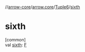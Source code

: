 //[arrow-core](../../../index.md)/[arrow.core](../index.md)/[Tuple6](index.md)/[sixth](sixth.md)

# sixth

[common]\
val [sixth](sixth.md): [F](index.md)
